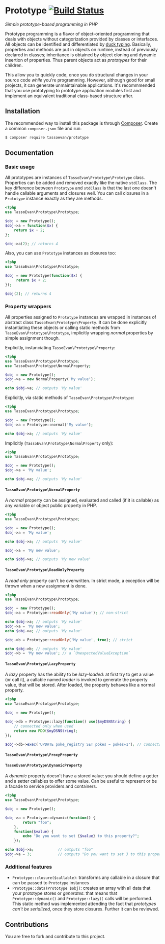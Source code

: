 # Prototype [![Build Status](https://travis-ci.org/tassoevan/prototype.png?branch=master)](https://travis-ci.org/tassoevan/prototype)

*Simple prototype-based programming in PHP*

Prototype programming is a flavor of object-oriented programming that deals with objects without categorization provided
by classes or interfaces. All objects can be identified and differentiated by
[duck typing](http://en.wikipedia.org/wiki/Duck_typing). Basically, properties and methods are put in objects on
runtime, instead of previously declared in classes; inheritance is obtained by object cloning and dynamic insertion of
properties. Thus parent objects act as *prototypes* for their children.

This allow you to quickly code, once you do structural changes in your source code *while* you're programming. However,
although good for small projects, it can generate unmaintainable applications. It's recommmended that you use
prototyping to prototype application modules first and implement an equivalent traditional class-based structure after.

## Installation

The recommended way to install this package is through [Composer](https://getcomposer.org/). Create a common
`composer.json` file and run:

```sh
$ composer require tassoevan/prototype
```

## Documentation

### Basic usage

All prototypes are instances of `TassoEvan\Prototype\Prototype` class. Properties can be added and removed exactly like
the native `stdClass`. The key difference between `Prototype` and `stdClass` is that the last one doesn't handle
callable arguments and closures well. You can call closures in a `Prototype` instance exactly as they are methods.

```php
<?php
use TassoEvan\Prototype\Prototype;

$obj = new Prototype();
$obj->a = function($x) {
	return $x + 2;
};

$obj->a(2); // returns 4

```

Also, you can use `Prototype` instances as closures too:

```php
<?php
use TassoEvan\Prototype\Prototype;

$obj = new Prototype(function($x) {
     return $x + 2;
});

$obj(2); // returns 4

```

### Property wrappers

All properties assigned to `Prototype` instances are wrapped in instances of abstract class
`TassoEvan\Prototype\Property`. It can be done explicitly instantiating these objects or calling static methods from
`TassoEvan\Prototype\Prototype`, implicitly wrapping *normal* properties by simple assignment though.

Explicitly, instanciating `TassoEvan\Prototype\Property`:

```php
<?php
use TassoEvan\Prototype\Prototype;
use TassoEvan\Prototype\NormalProperty;

$obj = new Prototype();
$obj->a = new NormalProperty('My value');

echo $obj->a; // outputs 'My value'

```

Explicitly, via static methods of `TassoEvan\Prototype\Prototype`:

```php
<?php
use TassoEvan\Prototype\Prototype;

$obj = new Prototype();
$obj->a = Prototype::normal('My value');

echo $obj->a; // outputs 'My value'

```

Implicitly (`TassoEvan\Prototype\NormalProperty` only):

```php
<?php
use TassoEvan\Prototype\Prototype;

$obj = new Prototype();
$obj->a = 'My value';

echo $obj->a; // outputs 'My value'

```

#### `TassoEvan\Prototype\NormalProperty`

A *normal* property can be assigned, evaluated and called (if it is callable) as any variable or object public property
in PHP.

```php
<?php
use TassoEvan\Prototype\Prototype;

$obj = new Prototype();
$obj->a = 'My value';

echo $obj->a; // outputs 'My value'

$obj->a = 'My new value';

echo $obj->a; // outputs 'My new value'

```

#### `TassoEvan\Prototype\ReadOnlyProperty`

A *read only* property can't be overwritten. In strict mode, a exception will be thrown when a new assignment is done.

```php
<?php
use TassoEvan\Prototype\Prototype;

$obj = new Prototype();
$obj->a = Prototype::readOnly('My value'); // non-strict

echo $obj->a; // outputs 'My value'
$obj->a = 'My new value';
echo $obj->a; // outputs 'My value'

$obj->b = Prototype::readOnly('My value', true); // strict

echo $obj->b; // outputs 'My value'
$obj->b = 'My new value'; // a `UnexpectedValueException`

```

#### `TassoEvan\Prototype\LazyProperty`

A *lazy* property has the ability to be *lazy-loaded*: at first try to get a value (or call it), a callable named
*loader* is invoked to generate the property value, that will be stored. After loaded, the property behaves like a
normal property.

```php
<?php
use TassoEvan\Prototype\Prototype;

$obj = new Prototype();

$obj->db = Prototype::lazy(function() use($myDSNString) {
    // connected only when used
    return new PDO($myDSNString);
});

$obj->db->exec('UPDATE poke_registry SET pokes = pokes+1'); // connects to database and performs a query

```

#### `TassoEvan\Prototype\ProxyProperty`

<!-- TODO -->

#### `TassoEvan\Prototype\DynamicProperty`

A *dynamic* property doesn't have a stored value: you should define a getter and a setter callables to offer some value.
Can be useful to represent or be a facade to service providers and containers.

```php
<?php
use TassoEvan\Prototype\Prototype;

$obj = new Prototype();

$obj->a = Prototype::dynamic(function() {
        return "foo";
    },
    function($value) {
        echo "Do you want to set {$value} to this property?";
    });

echo $obj->a;           // outputs "foo"
$obj->a = 3;            // outputs "Do you want to set 3 to this property?"

```

### Additional features

* `Prototype::closure($callable)`: transforms any callable in a closure that can be passed to `Prototype` instances
* `Prototype::data(Prototype $obj)`: creates an array with all data that your prototype stores or *generates*: that means that `Prototype::dynamic()` and `Prototype::lazy()` calls will be performed. This static method was implemented attending the fact that *prototypes can't be serialized*, once they store closures. Further it can be reviewed.

## Contributions

You are free to fork and contribute to this project.
